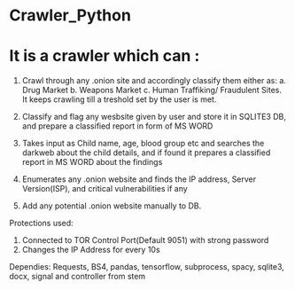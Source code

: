 # Crawler_Python

# It is a crawler which can :
1. Crawl through any .onion site and accordingly classify them either as:
 a. Drug Market
 b. Weapons Market
 c. Human Traffiking/ Fraudulent Sites.
 It keeps crawling till a treshold set by the user is met.
 
2. Classify and flag any wesbsite given by user and store it in SQLITE3 DB, and prepare a classified report in form of MS WORD

3. Takes input as Child name, age, blood group etc and searches the darkweb about the child details, and if found it prepares a 
   classified report in MS WORD about the findings
4. Enumerates any .onion website and finds the IP address, Server Version(ISP), and critical vulnerabilities if any

5. Add any potential .onion website manually to DB.

Protections used: 
1. Connected to TOR Control Port(Default 9051) with strong password
2. Changes the IP Address for every 10s

Dependies:
Requests, BS4, pandas, tensorflow, subprocess, spacy, sqlite3, docx, signal and controller from stem

